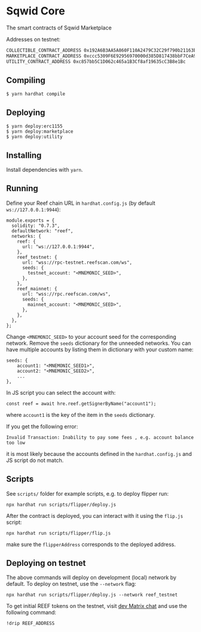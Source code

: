 # Sqwid Core

The smart contracts of Sqwid Marketplace

Addresses on testnet:
```sh
COLLECTIBLE_CONTRACT_ADDRESS 0x192A6B3AA5A860F110A2479C32C29f790b21163b
MARKETPLACE_CONTRACT_ADDRESS 0xccc5309F6E92956970000d385D817438bbF7CeA9
UTILITY_CONTRACT_ADDRESS 0xc857bb5C1D062c465a1B3Cf8af19635cC3B8e1Bc
```

## Compiling

```
$ yarn hardhat compile
```

## Deploying

```
$ yarn deploy:erc1155
$ yarn deploy:marketplace
$ yarn deploy:utility
```


## Installing

Install dependencies with `yarn`.


## Running

Define your Reef chain URL in `hardhat.config.js` (by default `ws://127.0.0.1:9944`):

```
module.exports = {
  solidity: "0.7.3",
  defaultNetwork: "reef",
  networks: {
    reef: {
      url: "ws://127.0.0.1:9944",
    },
    reef_testnet: {
      url: "wss://rpc-testnet.reefscan.com/ws",
      seeds: {
        testnet_account: "<MNEMONIC_SEED>",
      },
    },
    reef_mainnet: {
      url: "wss://rpc.reefscan.com/ws",
      seeds: {
        mainnet_account: "<MNEMONIC_SEED>",
      },
    },
  },
};
```

Change `<MNEMONIC_SEED>` to your account seed for the corresponding network. Remove the `seeds` dictionary for the unneeded networks. You can have multiple accounts by listing them in dictionary with your custom name:

```
seeds: {
	account1: "<MNEMONIC_SEED1>",
	account2: "<MNEMONIC_SEED2>",
	...
},
```

In JS script you can select the account with:
```
const reef = await hre.reef.getSignerByName("account1");
```
where `account1` is the key of the item in the `seeds` dictionary.

If you get the following error:
```
Invalid Transaction: Inability to pay some fees , e.g. account balance too low
```

it is most likely because the accounts defined in the `hardhat.config.js` and JS script do not match.


## Scripts

See `scripts/` folder for example scripts, e.g. to deploy flipper run:

```
npx hardhat run scripts/flipper/deploy.js 
```

After the contract is deployed, you can interact with it using the `flip.js` script:

```
npx hardhat run scripts/flipper/flip.js 
```

make sure the `flipperAddress` corresponds to the deployed address.

## Deploying on testnet
The above commands will deploy on development (local) network by default. To deploy on testnet, use the `--network` flag:

```
npx hardhat run scripts/flipper/deploy.js --network reef_testnet 
```

To get initial REEF tokens on the testnet, visit [dev Matrix chat](https://app.element.io/#/room/#reef:matrix.org) and use the following command:
```
!drip REEF_ADDRESS
```
